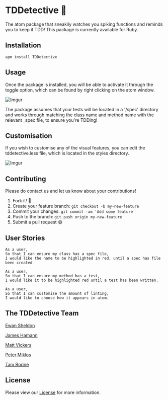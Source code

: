 # TDDetective :tophat:

The atom package that sneakily watches you spiking functions and reminds you to keep it TDD!
This package is currently available for Ruby.

## Installation
```
apm install TDDetective
```

## Usage

Once the package is installed, you will be able to activate it through the toggle option, which can be found by right clicking on the atom window.

![Imgur](http://i.imgur.com/tNFrgYR.png)

The package assumes that your tests will be located in a '/spec' directory and works through matching the class name and method name with the relevant \_spec file, to ensure you're TDDing!

## Customisation

If you wish to customise any of the visual features, you can edit the tddetective.less file, which is located in the styles directory.

![Imgur](http://i.imgur.com/gomhEah.png)


## Contributing

Please do contact us and let us know about your contributions!

1. Fork it! :fork_and_knife:
2. Create your feature branch: `git checkout -b my-new-feature`
3. Commit your changes: `git commit -am 'Add some feature'`
4. Push to the branch: `git push origin my-new-feature`
5. Submit a pull request :smile:

## User Stories

```
As a user,
So that I can ensure my class has a spec file,
I would like the name to be highlighted in red, until a spec has file been created

As a user,
So that I can ensure my method has a test,
I would like it to be highlighted red until a test has been written.

As a user,
So that I can customise the amount of linting,
I would like to choose how it appears in atom.
```

## The TDDetective Team

[Ewan Sheldon](https://github.com/ewansheldon)

[James Hamann](https://github.com/jameshamann)

[Matt Vickers](https://github.com/Matty79)

[Peter Miklos](https://github.com/peter-miklos)

[Tam Borine](https://github.com/tam-borine)


## License

Please view our [License](https://github.com/tam-borine/TDDetective/blob/master/LICENSE.md) for more information.
